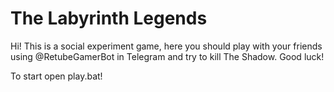 # The Labyrinth Legends
Hi! This is a social experiment game, here you should play with your friends using @RetubeGamerBot in Telegram and try to kill The Shadow. Good luck!


To start open play.bat!